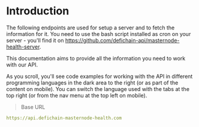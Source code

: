 # Introduction

The following endpoints are used for setup a server and to fetch the information for it. You need to use the bash script installed as cron on your server - you'll find it on https://github.com/defichain-api/masternode-health-server.

This documentation aims to provide all the information you need to work with our API.

<aside>As you scroll, you'll see code examples for working with the API in different programming languages in the dark area to the right (or as part of the content on mobile).
You can switch the language used with the tabs at the top right (or from the nav menu at the top left on mobile).</aside>

> Base URL

```yaml
https://api.defichain-masternode-health.com
```